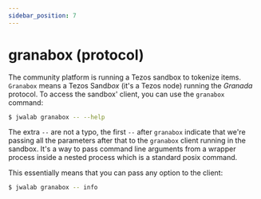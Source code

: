 ```yaml
---
sidebar_position: 7
---
```


# granabox (protocol)

The community platform is running a Tezos sandbox to tokenize items. `Granabox` means a Tezos Sand*box* (it's a Tezos node) running the _Granada_ protocol.
To access the sandbox' client, you can use the `granabox` command:

```sh
$ jwalab granabox -- --help
```

The extra `--` are not a typo, the first `--` after `granabox` indicate that we're passing all the parameters after that to the `granabox` client running in the sandbox.
It's a way to pass command line arguments from a wrapper process inside a nested process which is a standard posix command.

This essentially means that you can pass any option to the client:

```sh
$ jwalab granabox -- info
```
